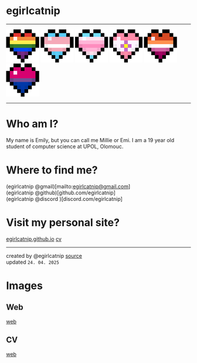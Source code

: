 # egirlcatnip

<hr>

![Rainbow](/assets/img/hearts/rainbow.webp)
![Transgender](/assets/img/hearts/trans.webp)
![Transfemme](/assets/img/hearts/transfemme.webp)
![Sapphic](/assets/img/hearts/sapphic.webp)
![Lesbian](/assets/img/hearts/lesbian.webp)
![Bisexual](/assets/img/hearts/bisexual.webp)

<hr>

# Who am I?

My name is Emily, but you can call me Millie or Emi. I am a 19 year old student
of computer science at UPOL, Olomouc.

# Where to find me?

(egirlcatnip @gmail)[mailto:egirlcatnip@gmail.com]
<br>
(egirlcatnip @github)[github.com/egirlcatnip]
<br>
(egirlcatnip @discord )[discord.com/egirlcatnip]

# Visit my personal site?

[egirlcatnip.github.io](https://egirlcatnip.github.io/)
[cv](https://egirlcatnip.github.io/cv)

<hr>

created by @egirlcatnip
[source](https://github.com/egirlcatnip/egirlcatnip.github.io/)
<br> updated `24. 04. 2025`

# Images
## Web
[web](egirlcatnip.github.io.png)

## CV
[web](Emily_Konya_CV.png)
